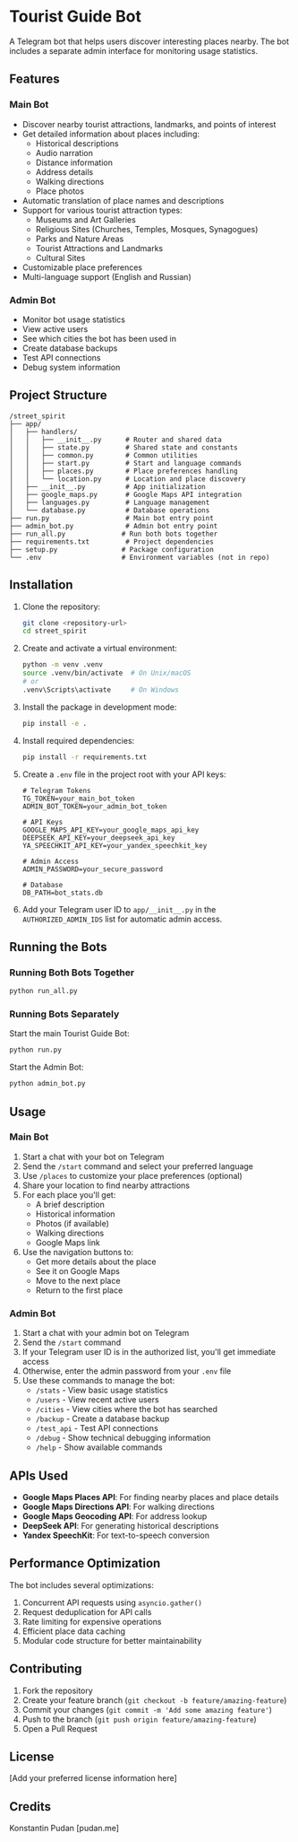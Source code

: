 # Tourist Guide Bot

A Telegram bot that helps users discover interesting places nearby. The bot includes a separate admin interface for monitoring usage statistics.

## Features

### Main Bot
- Discover nearby tourist attractions, landmarks, and points of interest
- Get detailed information about places including:
  - Historical descriptions
  - Audio narration
  - Distance information
  - Address details
  - Walking directions
  - Place photos
- Automatic translation of place names and descriptions
- Support for various tourist attraction types:
  - Museums and Art Galleries
  - Religious Sites (Churches, Temples, Mosques, Synagogues)
  - Parks and Nature Areas
  - Tourist Attractions and Landmarks
  - Cultural Sites
- Customizable place preferences
- Multi-language support (English and Russian)

### Admin Bot
- Monitor bot usage statistics
- View active users
- See which cities the bot has been used in
- Create database backups
- Test API connections
- Debug system information

## Project Structure

```
/street_spirit
├── app/
│   ├── handlers/
│   │   ├── __init__.py      # Router and shared data
│   │   ├── state.py         # Shared state and constants
│   │   ├── common.py        # Common utilities
│   │   ├── start.py         # Start and language commands
│   │   ├── places.py        # Place preferences handling
│   │   └── location.py      # Location and place discovery
│   ├── __init__.py          # App initialization
│   ├── google_maps.py       # Google Maps API integration
│   ├── languages.py         # Language management
│   └── database.py          # Database operations
├── run.py                   # Main bot entry point
├── admin_bot.py             # Admin bot entry point
├── run_all.py              # Run both bots together
├── requirements.txt         # Project dependencies
├── setup.py                # Package configuration
└── .env                    # Environment variables (not in repo)
```

## Installation

1. Clone the repository:
   ```bash
   git clone <repository-url>
   cd street_spirit
   ```

2. Create and activate a virtual environment:
   ```bash
   python -m venv .venv
   source .venv/bin/activate  # On Unix/macOS
   # or
   .venv\Scripts\activate     # On Windows
   ```

3. Install the package in development mode:
   ```bash
   pip install -e .
   ```

4. Install required dependencies:
   ```bash
   pip install -r requirements.txt
   ```

5. Create a `.env` file in the project root with your API keys:
   ```
   # Telegram Tokens
   TG_TOKEN=your_main_bot_token
   ADMIN_BOT_TOKEN=your_admin_bot_token

   # API Keys
   GOOGLE_MAPS_API_KEY=your_google_maps_api_key
   DEEPSEEK_API_KEY=your_deepseek_api_key
   YA_SPEECHKIT_API_KEY=your_yandex_speechkit_key

   # Admin Access
   ADMIN_PASSWORD=your_secure_password

   # Database
   DB_PATH=bot_stats.db
   ```

6. Add your Telegram user ID to `app/__init__.py` in the `AUTHORIZED_ADMIN_IDS` list for automatic admin access.

## Running the Bots

### Running Both Bots Together
```bash
python run_all.py
```

### Running Bots Separately

Start the main Tourist Guide Bot:
```bash
python run.py
```

Start the Admin Bot:
```bash
python admin_bot.py
```

## Usage

### Main Bot

1. Start a chat with your bot on Telegram
2. Send the `/start` command and select your preferred language
3. Use `/places` to customize your place preferences (optional)
4. Share your location to find nearby attractions
5. For each place you'll get:
   - A brief description
   - Historical information
   - Photos (if available)
   - Walking directions
   - Google Maps link
6. Use the navigation buttons to:
   - Get more details about the place
   - See it on Google Maps
   - Move to the next place
   - Return to the first place

### Admin Bot

1. Start a chat with your admin bot on Telegram
2. Send the `/start` command
3. If your Telegram user ID is in the authorized list, you'll get immediate access
4. Otherwise, enter the admin password from your `.env` file
5. Use these commands to manage the bot:
   - `/stats` - View basic usage statistics
   - `/users` - View recent active users
   - `/cities` - View cities where the bot has searched
   - `/backup` - Create a database backup
   - `/test_api` - Test API connections
   - `/debug` - Show technical debugging information
   - `/help` - Show available commands

## APIs Used

- **Google Maps Places API**: For finding nearby places and place details
- **Google Maps Directions API**: For walking directions
- **Google Maps Geocoding API**: For address lookup
- **DeepSeek API**: For generating historical descriptions
- **Yandex SpeechKit**: For text-to-speech conversion

## Performance Optimization

The bot includes several optimizations:
1. Concurrent API requests using `asyncio.gather()`
2. Request deduplication for API calls
3. Rate limiting for expensive operations
4. Efficient place data caching
5. Modular code structure for better maintainability

## Contributing

1. Fork the repository
2. Create your feature branch (`git checkout -b feature/amazing-feature`)
3. Commit your changes (`git commit -m 'Add some amazing feature'`)
4. Push to the branch (`git push origin feature/amazing-feature`)
5. Open a Pull Request

## License

[Add your preferred license information here]

## Credits

Konstantin Pudan [pudan.me]
